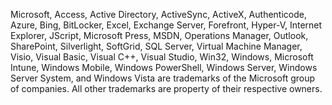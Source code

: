 <Token xmlns:xlink="http://www.w3.org/1999/xlink">Microsoft, Access, Active Directory, ActiveSync, ActiveX, Authenticode, Azure, Bing, BitLocker, Excel, Exchange Server, Forefront, Hyper-V, Internet Explorer, JScript, Microsoft Press, MSDN, Operations Manager, Outlook, SharePoint, Silverlight, SoftGrid, SQL Server, Virtual Machine Manager, Visio, Visual Basic, Visual C++, Visual Studio, Win32, Windows, Microsoft Intune, Windows Mobile, Windows PowerShell, Windows Server, Windows Server System, and Windows Vista are trademarks of the Microsoft group of companies. All other trademarks are property of their respective owners.</Token>